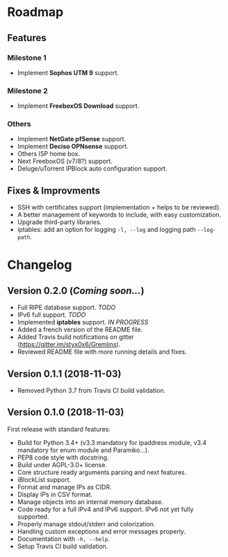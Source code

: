 # Roadmap

## Features

### Milestone 1

* Implement **Sophos UTM 9** support.

### Milestone 2

* Implement **FreeboxOS Download** support.

### Others

* Implement **NetGate pfSense** support.
* Implement **Deciso OPNsense** support.
* Others ISP home box.
* Next FreeboxOS (v7/8?) support.
* Deluge/uTorrent IPBlock auto configuration support.

## Fixes & Improvments

* SSH with certificates support (implementation + helps to be reviewed).
* A better management of keywords to include, with easy customization.
* Upgrade third-party libraries.
* iptables: add an option for logging `-l, --log` and logging path `--log-path`.

# Changelog

## Version 0.2.0 (*Coming soon...*)

* Full RIPE database support. *TODO*
* IPv6 full support. *TODO*
* Implemented **iptables** support. *IN PROGRESS*
* Added a french version of the README file.
* Added Travis build notifications on gitter (https://gitter.im/styx0x6/Gremlins).
* Reviewed README file with more running details and fixes.

## Version 0.1.1 (2018-11-03)

* Removed Python 3.7 from Travis CI build validation.

## Version 0.1.0 (2018-11-03)

First release with standard features:

* Build for Python 3.4+ (v3.3 mandatory for ipaddress module, v3.4 mandatory for enum module and Paramiko...).
* PEP8 code style with docstring.
* Build under AGPL-3.0+ license.
* Core structure ready arguments parsing and next features.
* iBlockList support.
* Format and manage IPs as CIDR.
* Display IPs in CSV format.
* Manage objects into an internal memory database.
* Code ready for a full IPv4 and IPv6 support. IPv6 not yet fully supported.
* Properly manage stdout/stderr and colorization.
* Handling custom exceptions and error messages properly.
* Documentation with `-h, --help`.
* Setup Travis CI build validation.
